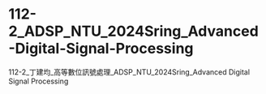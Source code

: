 # 112-2_ADSP_NTU_2024Sring_Advanced-Digital-Signal-Processing
112-2_丁建均_高等數位訊號處理_ADSP_NTU_2024Sring_Advanced Digital Signal Processing

